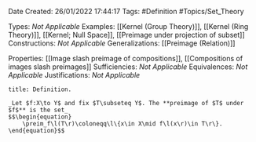 <div class="topSpace"></div>

Date Created: 26/01/2022 17:44:17
Tags: #Definition #Topics/Set_Theory

Types: _Not Applicable_
Examples: [[Kernel (Group Theory)]], [[Kernel (Ring Theory)]], [[Kernel; Null Space]], [[Preimage under projection of subset]]
Constructions: _Not Applicable_
Generalizations: [[Preimage (Relation)]]

Properties: [[Image slash preimage of compositions]], [[Compositions of images slash preimages]]
Sufficiencies: _Not Applicable_
Equivalences: _Not Applicable_
Justifications: _Not Applicable_

``` ad-Definition
title: Definition.

_Let $f:X\to Y$ and fix $T\subseteq Y$. The **preimage of $T$ under $f$** is the set_
$$\begin{equation}
    \preim_f\l(T\r)\coloneqq\l\{x\in X\mid f\l(x\r)\in T\r\}.
\end{equation}$$

```
